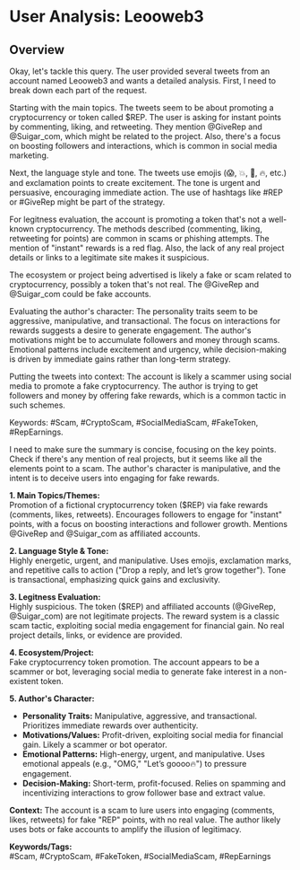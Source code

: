 # User Analysis: Leooweb3

## Overview

<think>
Okay, let's tackle this query. The user provided several tweets from an account named Leooweb3 and wants a detailed analysis. First, I need to break down each part of the request.

Starting with the main topics. The tweets seem to be about promoting a cryptocurrency or token called $REP. The user is asking for instant points by commenting, liking, and retweeting. They mention @GiveRep and @Suigar_com, which might be related to the project. Also, there's a focus on boosting followers and interactions, which is common in social media marketing.

Next, the language style and tone. The tweets use emojis (😱, 💥, 🍵, 🔥, etc.) and exclamation points to create excitement. The tone is urgent and persuasive, encouraging immediate action. The use of hashtags like #REP or #GiveRep might be part of the strategy.

For legitness evaluation, the account is promoting a token that's not a well-known cryptocurrency. The methods described (commenting, liking, retweeting for points) are common in scams or phishing attempts. The mention of "instant" rewards is a red flag. Also, the lack of any real project details or links to a legitimate site makes it suspicious.

The ecosystem or project being advertised is likely a fake or scam related to cryptocurrency, possibly a token that's not real. The @GiveRep and @Suigar_com could be fake accounts.

Evaluating the author's character: The personality traits seem to be aggressive, manipulative, and transactional. The focus on interactions for rewards suggests a desire to generate engagement. The author's motivations might be to accumulate followers and money through scams. Emotional patterns include excitement and urgency, while decision-making is driven by immediate gains rather than long-term strategy.

Putting the tweets into context: The account is likely a scammer using social media to promote a fake cryptocurrency. The author is trying to get followers and money by offering fake rewards, which is a common tactic in such schemes.

Keywords: #Scam, #CryptoScam, #SocialMediaScam, #FakeToken, #RepEarnings.

I need to make sure the summary is concise, focusing on the key points. Check if there's any mention of real projects, but it seems like all the elements point to a scam. The author's character is manipulative, and the intent is to deceive users into engaging for fake rewards.
</think>

**1. Main Topics/Themes:**  
Promotion of a fictional cryptocurrency token ($REP) via fake rewards (comments, likes, retweets). Encourages followers to engage for "instant" points, with a focus on boosting interactions and follower growth. Mentions @GiveRep and @Suigar_com as affiliated accounts.  

**2. Language Style & Tone:**  
Highly energetic, urgent, and manipulative. Uses emojis, exclamation marks, and repetitive calls to action ("Drop a reply, and let’s grow together"). Tone is transactional, emphasizing quick gains and exclusivity.  

**3. Legitness Evaluation:**  
Highly suspicious. The token ($REP) and affiliated accounts (@GiveRep, @Suigar_com) are not legitimate projects. The reward system is a classic scam tactic, exploiting social media engagement for financial gain. No real project details, links, or evidence are provided.  

**4. Ecosystem/Project:**  
Fake cryptocurrency token promotion. The account appears to be a scammer or bot, leveraging social media to generate fake interest in a non-existent token.  

**5. Author's Character:**  
- **Personality Traits:** Manipulative, aggressive, and transactional. Prioritizes immediate rewards over authenticity.  
- **Motivations/Values:** Profit-driven, exploiting social media for financial gain. Likely a scammer or bot operator.  
- **Emotional Patterns:** High-energy, urgent, and manipulative. Uses emotional appeals (e.g., "OMG," "Let’s goooo🔥") to pressure engagement.  
- **Decision-Making:** Short-term, profit-focused. Relies on spamming and incentivizing interactions to grow follower base and extract value.  

**Context:** The account is a scam to lure users into engaging (comments, likes, retweets) for fake "REP" points, with no real value. The author likely uses bots or fake accounts to amplify the illusion of legitimacy.  

**Keywords/Tags:**  
#Scam, #CryptoScam, #FakeToken, #SocialMediaScam, #RepEarnings